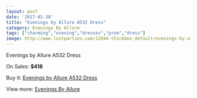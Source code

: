 ```yaml
---
layout: post
date: '2017-01-30'
title: "Evenings by Allure A532 Dress"
category: Evenings By Allure
tags: ["charming","evening","dresses","prom","dress"]
image: http://www.lustparties.com/12044-thickbox_default/evenings-by-allure-a532-dress.jpg
---
```

Evenings by Allure A532 Dress

On Sales: **$418**
<a href="https://www.lustparties.com/en/evenings-by-allure/4376-evenings-by-allure-a532-dress.html"><amp-img layout="responsive" width="600" height="600" src="//www.lustparties.com/12044-thickbox_default/evenings-by-allure-a532-dress.jpg" alt="Evenings by Allure A532 Dress 0" /></a>
<a href="https://www.lustparties.com/en/evenings-by-allure/4376-evenings-by-allure-a532-dress.html"><amp-img layout="responsive" width="600" height="600" src="//www.lustparties.com/12045-thickbox_default/evenings-by-allure-a532-dress.jpg" alt="Evenings by Allure A532 Dress 1" /></a>
<a href="https://www.lustparties.com/en/evenings-by-allure/4376-evenings-by-allure-a532-dress.html"><amp-img layout="responsive" width="600" height="600" src="//www.lustparties.com/12046-thickbox_default/evenings-by-allure-a532-dress.jpg" alt="Evenings by Allure A532 Dress 2" /></a>

Buy it: [Evenings by Allure A532 Dress](https://www.lustparties.com/en/evenings-by-allure/4376-evenings-by-allure-a532-dress.html "Evenings by Allure A532 Dress")

View more: [Evenings By Allure](https://www.lustparties.com/en/23-evenings-by-allure "Evenings By Allure")